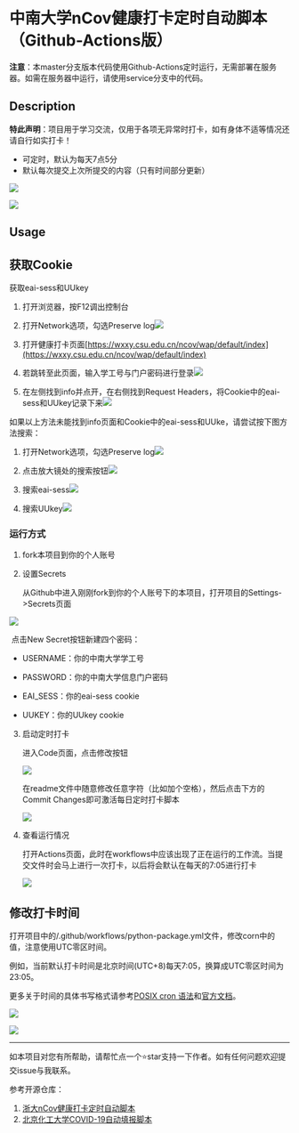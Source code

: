 # 中南大学nCov健康打卡定时自动脚本（Github-Actions版）

**注意**：本master分支版本代码使用Github-Actions定时运行，无需部署在服务器。如需在服务器中运行，请使用service分支中的代码。

## Description    

**特此声明**：项目用于学习交流，仅用于各项无异常时打卡，如有身体不适等情况还请自行如实打卡！

* 可定时，默认为每天7点5分
* 默认每次提交上次所提交的内容（只有时间部分更新）

![](https://raw.githubusercontent.com/lxy764139720/Figurebed/master/img/20200817185806.png)

![](https://raw.githubusercontent.com/lxy764139720/Figurebed/master/img/20200817190036.png)

## Usage

## 获取Cookie

获取eai-sess和UUkey

1. 打开浏览器，按F12调出控制台

2. 打开Network选项，勾选Preserve log![](https://raw.githubusercontent.com/lxy764139720/Figurebed/master/img/20200410114231.jpg)

3. 打开健康打卡页面[https://wxxy.csu.edu.cn/ncov/wap/default/index](https://wxxy.csu.edu.cn/ncov/wap/default/index)

4. 若跳转至此页面，输入学工号与门户密码进行登录![](https://raw.githubusercontent.com/lxy764139720/Figurebed/master/img/20200410114831.jpg)

5. 在左侧找到info并点开，在右侧找到Request Headers，将Cookie中的eai-sess和UUkey记录下来![](https://raw.githubusercontent.com/lxy764139720/Figurebed/master/img/20200410115438.jpg)

如果以上方法未能找到info页面和Cookie中的eai-sess和UUke，请尝试按下图方法搜索：

1. 打开Network选项，勾选Preserve log![](https://raw.githubusercontent.com/lxy764139720/Figurebed/master/img/20200915000353.png)  

2. 点击放大镜处的搜索按钮![](https://raw.githubusercontent.com/lxy764139720/Figurebed/master/img/20200915000637.png)

3. 搜索eai-sess![](https://raw.githubusercontent.com/lxy764139720/Figurebed/master/img/20200915000915.jpg)

4. 搜索UUkey![](https://raw.githubusercontent.com/lxy764139720/Figurebed/master/img/20200915001018.jpg)

### 运行方式

1. fork本项目到你的个人账号
   
2. 设置Secrets

    从Github中进入刚刚fork到你的个人账号下的本项目，打开项目的Settings->Secrets页面
    

![](https://raw.githubusercontent.com/lxy764139720/Figurebed/master/img/20200817190653.png)

​	点击New Secret按钮新建四个密码：

* USERNAME：你的中南大学学工号

* PASSWORD：你的中南大学信息门户密码
   
* EAI_SESS：你的eai-sess cookie

* UUKEY：你的UUkey cookie

3. 启动定时打卡

    进入Code页面，点击修改按钮

    ![](https://raw.githubusercontent.com/lxy764139720/Figurebed/master/img/20200817191741.png)

    在readme文件中随意修改任意字符（比如加个空格），然后点击下方的Commit Changes即可激活每日定时打卡脚本

    ![](https://raw.githubusercontent.com/lxy764139720/Figurebed/master/img/20200817192122.png)

4. 查看运行情况

    打开Actions页面，此时在workflows中应该出现了正在运行的工作流。当提交文件时会马上进行一次打卡，以后将会默认在每天的7:05进行打卡

    ![](https://raw.githubusercontent.com/lxy764139720/Figurebed/master/img/20200817192416.png)

## 修改打卡时间   

打开项目中的/.github/workflows/python-package.yml文件，修改corn中的值，注意使用UTC零区时间。

例如，当前默认打卡时间是北京时间(UTC+8)每天7:05，换算成UTC零区时间为23:05。

更多关于时间的具体书写格式请参考[POSIX cron 语法](https://crontab.guru/)和[官方文档](https://docs.github.com/cn/actions/reference/events-that-trigger-workflows#)。

![](https://raw.githubusercontent.com/lxy764139720/Figurebed/master/img/20200817194102.png)     

![](https://raw.githubusercontent.com/lxy764139720/Figurebed/master/img/20200817194250.png)      

---         

如本项目对您有所帮助，请帮忙点一个⭐star支持一下作者。如有任何问题欢迎提交issue与我联系。

参考开源仓库：    
  
1. [浙大nCov健康打卡定时自动脚本](https://github.com/Tishacy/ZJU-nCov-Hitcarder)
2. [北京化工大学COVID-19自动填报脚本](https://github.com/W0n9/BUCT_nCoV_Report)  
